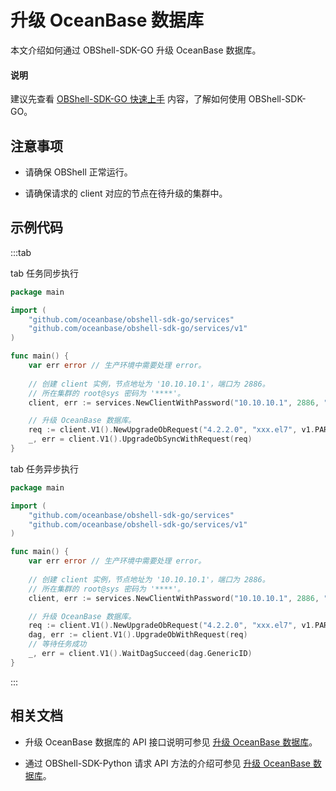 # 升级 OceanBase 数据库

本文介绍如何通过 OBShell-SDK-GO 升级 OceanBase 数据库。

<main id="notice" type='explain'>
  <h4>说明</h4>
  <p>建议先查看 <a href='100.quickstart-of-go.md'>OBShell-SDK-GO 快速上手</a> 内容，了解如何使用 OBShell-SDK-GO。</p>
</main>

## 注意事项

* 请确保 OBShell 正常运行。

* 请确保请求的 client 对应的节点在待升级的集群中。

## 示例代码

:::tab

tab 任务同步执行

```go
package main

import (
    "github.com/oceanbase/obshell-sdk-go/services"
    "github.com/oceanbase/obshell-sdk-go/services/v1"
)

func main() {
    var err error // 生产环境中需要处理 error。
    
    // 创建 client 实例，节点地址为 '10.10.10.1'，端口为 2886。
    // 所在集群的 root@sys 密码为 '****'。
    client, err := services.NewClientWithPassword("10.10.10.1", 2886, "***")

    // 升级 OceanBase 数据库。
    req := client.V1().NewUpgradeObRequest("4.2.2.0", "xxx.el7", v1.PARAM_ROLLING_UPGRADE)
    _, err = client.V1().UpgradeObSyncWithRequest(req)
}
```

tab 任务异步执行

```go
package main

import (
    "github.com/oceanbase/obshell-sdk-go/services"
    "github.com/oceanbase/obshell-sdk-go/services/v1"
)

func main() {
    var err error // 生产环境中需要处理 error。
    
    // 创建 client 实例，节点地址为 '10.10.10.1'，端口为 2886。
    // 所在集群的 root@sys 密码为 '****'。
    client, err := services.NewClientWithPassword("10.10.10.1", 2886, "***")

    // 升级 OceanBase 数据库。
    req := client.V1().NewUpgradeObRequest("4.2.2.0", "xxx.el7", v1.PARAM_ROLLING_UPGRADE)
    dag, err := client.V1().UpgradeObWithRequest(req)
    // 等待任务成功
    _, err = client.V1().WaitDagSucceed(dag.GenericID)
}
```

:::

## 相关文档

* 升级 OceanBase 数据库的 API 接口说明可参见 [升级 OceanBase 数据库](../../400.obshell-api-reference/1300.upgrade-oceanbase.md)。

* 通过 OBShell-SDK-Python 请求 API 方法的介绍可参见 [升级 OceanBase 数据库](../100.python/1300.upgrade-oceanbase-of-python.md)。

